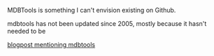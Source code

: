 MDBTools is something I can't envision existing on Github.  

mdbtools has not been updated since 2005, mostly because it hasn't needed to be

[blogpost mentioning mdbtools](http://minhajuddin.com/2011/06/09/joy-of-using-linux/)

